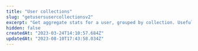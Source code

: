 ```yaml
---
title: "User collections"
slug: "getusersusercollectionsv2"
excerpt: "Get aggregate stats for a user, grouped by collection. Useful for showing total portfolio information."
hidden: false
createdAt: "2023-03-24T14:10:57.684Z"
updatedAt: "2023-08-10T17:43:58.034Z"
---
```

